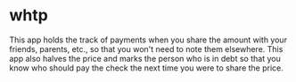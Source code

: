 # whtp

This app holds the track of payments when you share the amount with your friends, parents, etc., so that you won't need to note them elsewhere. This app also halves the price and marks the person who is in debt so that you know who should pay the check the next time you were to share the price.